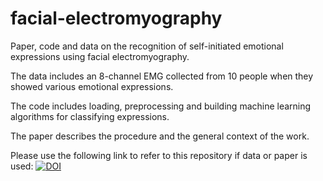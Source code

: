 # facial-electromyography
Paper, code and data on the recognition of self-initiated emotional expressions using facial electromyography.

The data includes an 8-channel EMG collected from 10 people when they showed various emotional expressions.

The code includes loading, preprocessing and building machine learning algorithms for classifying expressions.

The paper describes the procedure and the general context of the work.

Please use the following link to refer to this repository if data or paper is used:
[![DOI](https://zenodo.org/badge/714418519.svg)](https://zenodo.org/doi/10.5281/zenodo.10072075)
